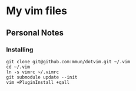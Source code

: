# My vim files

## Personal Notes

### Installing

```
git clone git@github.com:mmun/dotvim.git ~/.vim
cd ~/.vim
ln -s vimrc ~/.vimrc
git submodule update --init
vim +PluginInstall +qall
```
